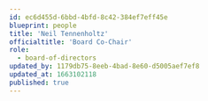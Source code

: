 ```yaml
---
id: ec6d455d-6bbd-4bfd-8c42-384ef7eff45e
blueprint: people
title: 'Neil Tennenholtz'
officialtitle: 'Board Co-Chair'
role:
  - board-of-directors
updated_by: 1179db75-8eeb-4bad-8e60-d5005aef7ef8
updated_at: 1663102118
published: true
---
```

